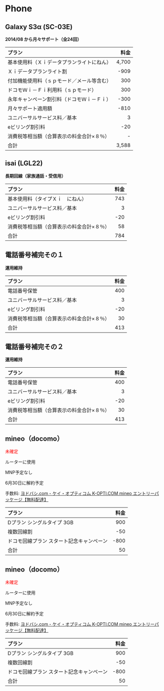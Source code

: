 Phone
=====

Galaxy S3α (SC-03E)
-------------------
<div class="mnpday" year="2014" month="8" day="23"></div>

**2014/08 から月々サポート（全24回）**

|プラン|料金|
|:-----|-----:|
|基本使用料（Ｘｉデータプランライトにねん）|4,700|
|Ｘｉデータプランライト割|-909|
|付加機能使用料（ｓｐモード／メール等含む）|300|
|ドコモＷｉ－Ｆｉ利用料（ｓｐモード）|300|
|永年キャンペーン割引料（ドコモＷｉ－Ｆｉ）|-300|
|月々サポート適用額|-810|
|ユニバーサルサービス料／基本|3|
|eビリング割引料|-20|
|消費税等相当額（合算表示の料金合計×８％）|-|
|合計|3,588|

isai (LGL22)
------------
<div class="mnpday" year="2014" month="8" day="23"></div>

**長期回線（家族通話・受信用）**

|プラン|料金|
|:-----|-----:|
|基本使用料（タイプＸｉ　にねん）|743|
|ユニバーサルサービス料／基本|3|
|eビリング割引料|-20|
|消費税等相当額（合算表示の料金合計×８％）|58|
|合計|784|

電話番号補完その１
---------------
<div class="mnpday" year="2014" month="8" day="23"></div>

**運用維持**

|プラン|料金|
|:-----|-----:|
|電話番号保管|400|
|ユニバーサルサービス料／基本|3|
|eビリング割引料|-20|
|消費税等相当額（合算表示の料金合計×８％）|30|
|合計|413|

電話番号補完その２
---------------
<div class="mnpday" year="2014" month="8" day="23"></div>

**運用維持**

|プラン|料金|
|:-----|-----:|
|電話番号保管|400|
|ユニバーサルサービス料／基本|3|
|eビリング割引料|-20|
|消費税等相当額（合算表示の料金合計×８％）|30|
|合計|413|

mineo（docomo）
--------------
<div class="kaiyakuday" year="2015" month="10" day="1" endYear="2016" endMonth="6" endDay="30"></div>
<p style="color:red;">未確定</p>

ルーターに使用

MNP予定なし

6月30日に解約予定

手数料: [ヨドバシ.com - ケイ・オプティコム K-OPTI.COM mineo エントリーパッケージ【無料配達】](http://www.yodobashi.com/%E3%82%B1%E3%82%A4%E3%83%BB%E3%82%AA%E3%83%97%E3%83%86%E3%82%A3%E3%82%B3%E3%83%A0-K-OPTI-COM-mineo-%E3%82%A8%E3%83%B3%E3%83%88%E3%83%AA%E3%83%BC%E3%83%91%E3%83%83%E3%82%B1%E3%83%BC%E3%82%B8/pd/100000001002612616/)

|プラン|料金|
|:-----|-----:|
|Dプラン シングルタイプ 3GB|900|
|複数回線割|-50|
|ドコモ回線プラン スタート記念キャンペーン|-800|
|合計|50|

mineo（docomo）
--------------
<div class="kaiyakuday" year="2015" month="10" day="1" endYear="2016" endMonth="6" endDay="30"></div>
<p style="color:red;">未確定</p>

ルーターに使用

MNP予定なし

6月30日に解約予定

手数料: [ヨドバシ.com - ケイ・オプティコム K-OPTI.COM mineo エントリーパッケージ【無料配達】](http://www.yodobashi.com/%E3%82%B1%E3%82%A4%E3%83%BB%E3%82%AA%E3%83%97%E3%83%86%E3%82%A3%E3%82%B3%E3%83%A0-K-OPTI-COM-mineo-%E3%82%A8%E3%83%B3%E3%83%88%E3%83%AA%E3%83%BC%E3%83%91%E3%83%83%E3%82%B1%E3%83%BC%E3%82%B8/pd/100000001002612616/)

|プラン|料金|
|:-----|-----:|
|Dプラン シングルタイプ 3GB|900|
|複数回線割|-50|
|ドコモ回線プラン スタート記念キャンペーン|-800|
|合計|50|


<link rel="stylesheet" href="css/progress.css">
<!-- jQuery --><script src="https://ajax.googleapis.com/ajax/libs/jquery/2.1.4/jquery.min.js"></script>
<script type="text/javascript" src="js/progress.js"></script>
